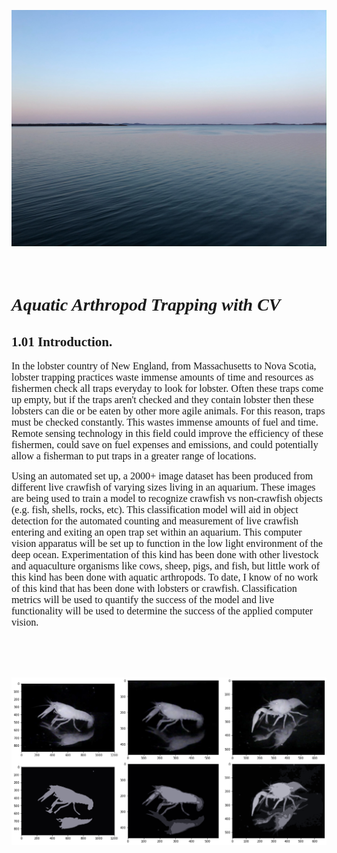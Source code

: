 ![ ](./visualizations/IMG_3827.jpeg)
<br>
<br>
<br>
 # <strong><em> <span style="font-family:Times New Roman;"> Aquatic Arthropod Trapping with CV</span>  </em></strong>


## <span style="font-family:Times New Roman;"> 1.01 Introduction. </span> 

<span style="font-family:Times New Roman; font-size:1.15em;">In the lobster country of New England, from Massachusetts to Nova Scotia, lobster trapping practices waste immense amounts of time and resources as fishermen check all traps everyday to look for lobster. Often these traps come up empty, but if the traps aren't checked and they contain lobster then these lobsters can die or be eaten by other more agile animals. For this reason, traps must be checked constantly. This wastes immense amounts of fuel and time. Remote sensing technology in this field could improve the efficiency of these fishermen, could save on fuel expenses and emissions, and could potentially allow a fisherman to put traps in a greater range of locations.</span>  

<span style="font-family:Times New Roman; font-size:1.15em;">Using an automated set up, a 2000+ image dataset has been produced from different live crawfish of varying sizes living in an aquarium. These images are being used to train a model to recognize crawfish vs non-crawfish objects (e.g. fish, shells, rocks, etc). This classification model will aid in object detection for the automated counting and measurement of live crawfish entering and exiting an open trap set within an aquarium. This computer vision apparatus will be set up to function in the low light environment of the deep ocean. Experimentation of this kind has been done with other livestock and aquaculture organisms like cows, sheep, pigs, and fish, but little work of this kind has been done with aquatic arthropods. To date, I know of no work of this kind that has been done with lobsters or crawfish. Classification metrics will be used to quantify the success of the model and live functionality will be used to determine the success of the applied computer vision.</span> 

<br>
<br>
<br>

 ![ ](./visualizations/test_1.png)
